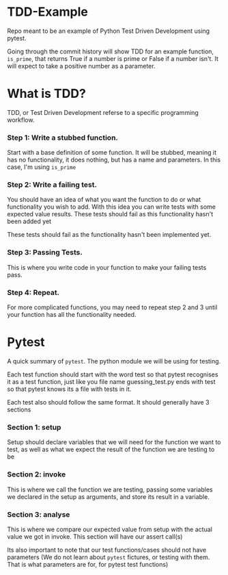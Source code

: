 # TDD-Example
Repo meant to be an example of Python Test Driven Development using pytest.

Going through the commit history will show TDD for an example function, `is_prime`, that returns True if a number is prime or False if a number isn't. It will expect to take a positive number as a parameter.

# What is TDD?
TDD, or Test Driven Development referse to a specific programming workflow.

### Step 1: Write a stubbed function.
Start with a base definition of some function. It will be stubbed, meaning it has no functionality, it does nothing, but has a name and parameters. In this case, I'm using `is_prime`

### Step 2: Write a failing test.
You should have an idea of what you want the function to do or what functionality you wish to add. With this idea you can write tests with some expected value results. These tests should fail as this functionality hasn't been added yet

These tests should fail as the functionality hasn't been implemented yet.

### Step 3: Passing Tests.
This is where you write code in your function to make your failing tests pass.


### Step 4: Repeat.
For more complicated functions, you may need to repeat step 2 and 3 until your function has all the functionality needed.

# Pytest
A quick summary of `pytest`. The python module we will be using for testing.

Each test function should start with the word test so that pytest recognises it as a test function, just like you file name guessing_test.py ends with test so that pytest knows its a file with tests in it.

Each test also should follow the same format. It should generally have 3 sections

### Section 1: setup
Setup should declare variables that we will need for the function we want to test, as well as what we expect the result of the function we are testing to be

### Section 2: invoke
This is where we call the function we are testing, passing some variables we declared in the setup as arguments, and store its result in a variable.

### Section 3: analyse
This is where we compare our expected value from setup with the actual value we got in invoke. This section will have our assert call(s)

Its also important to note that our test functions/cases should not have parameters (We do not learn about `pytest` fictures, or testing with them. That is what parameters are for, for pytest test functions)
